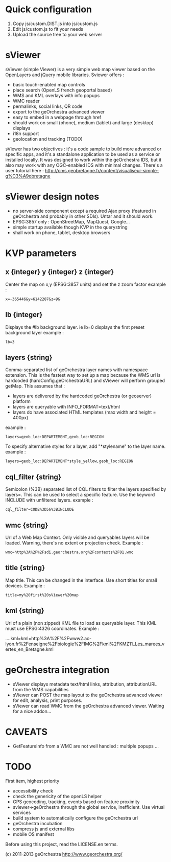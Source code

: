 Quick configuration
===================

1. Copy js/custom.DIST.js into js/custom.js
2. Edit js/custom.js to fit your needs
3. Upload the source tree to your web server




sViewer
=======

sViewer (simple Viewer) is a very simple web map viewer based on the OpenLayers and jQuery mobile libraries. Sviewer offers :

* basic touch-enabled map controls
* place search (OpenLS french geoportal based)
* WMS and KML overlays with info popups
* WMC reader
* permalinks, social links, QR code
* export to the geOrchestra advanced viewer
* easy to embed in a webpage through href
* should work on small (phone), medium (tablet) and large (desktop) displays
* i18n support
* geolocation and tracking (TODO)

sViewer has two objectives : it's a code sample to build more advanced or specific apps, and it's a standalone application to be used as a service or installed locally. It was designed to work within the geOrchestra IDS, but it also may work with any OGC-enabled IDS with minimal changes. There's a user tutorial here : http://cms.geobretagne.fr/content/visualiseur-simple-g%C3%A9obretagne

sViewer design notes
====================

* no server-side component except a required Ajax proxy (featured in geOrchestra and probably in other SDIs). Untar and it should work.
* EPSG:3857 only : OpenStreetMap, MapQuest, Google...
* simple startup available though KVP in the querystring
* shall work on phone, tablet, desktop browsers


KVP parameters
==============

x {integer}
y {integer}
z {integer}
-----------
Center the map on x,y (EPSG:3857 units) and set the z zoom factor
example :

    x=-365446&y=6142287&z=9&


lb {integer}
------------
Displays the #lb background layer. ie lb=0 displays the first preset background layer
example :

    lb=3


layers {string}
---------------
Comma-separated list of geOrchestra layer names with namespace extension. This is the fastest way to set up a map because the WMS url is hardcoded (hardConfig.geOrchestraURL) and sViewer will perform grouped getMap. This assumes that :

* layers are delivered by the hardcoded geOrchestra (or geoserver) platform
* layers are queryable with INFO_FORMAT=text/html
* layers do have associated HTML templates (max width and height = 400px)

example :

    layers=geob_loc:DEPARTEMENT,geob_loc:REGION

To specify alternative styles for a layer, add "*stylename" to the layer name.
example :

    layers=geob_loc:DEPARTEMENT*style_yellow,geob_loc:REGION


cql_filter {string}
-------------------
Semicolon (%3B) separated list of CQL filters to filter the layers specified by layers=. This can be used to select a specific feature. Use the keyword INCLUDE with unfiltered layers.
example :

    cql_filter=CODE%3D56%3BINCLUDE


wmc {string}
------------
Url of a Web Map Context. Only visible and queryables layers will be loaded. Warning, there's no extent or projection check.
Example :

    wmc=http%3A%2F%2Fsdi.georchestra.org%2Fcontexts%2F01.wmc


title {string}
--------------
Map title. This can be changed in the interface. Use short titles for small devices.
Example :

    title=my%20first%20sViewer%20map


kml {string}
------------
Url of a plain (non zipped) KML file to load as queryable layer. This KML must use EPSG:4326 coordinates.
Example :

....kml=kml=http%3A%2F%2Fwww2.ac-lyon.fr%2Fenseigne%2Fbiologie%2FIMG%2Fkml%2FKMZ11_Les_marees_vertes_en_Bretagne.kml


geOrchestra integration
=======================

* sViewer displays metadata text/html links, attribution, attributionURL from the WMS capabilities
* sViewer can POST the map layout to the geOrchestra advanced viewer for edit, analysis, print purposes.
* sViewer can read WMC from the geOrchestra advanced viewer. Waiting for a nice addon...



CAVEATS
=======

* GetFeatureInfo from a WMC are not well handled : multiple popups ...


TODO
====

First item, highest priority

* accessibility check
* check the genericity of the openLS helper
* GPS geocoding, tracking, events based on feature proximity
* sviewer->geOrchestra through the global service, inefficient. Use virtual services
* build system to automatically configure the geOrchestra url
* geOrchestra incubation
* compress js and external libs
* mobile OS manifest

Before using this project, read the LICENSE.en terms.

(c) 2011-2013 geOrchestra http://www.georchestra.org/
